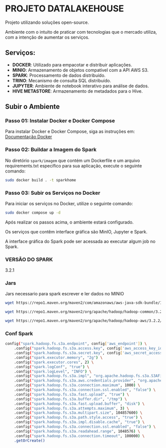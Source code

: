 # PROJETO DATALAKEHOUSE

Projeto utilizando soluções open-source.

Ambiente com o intuito de praticar com tecnologias que o mercado utiliza, com a intenção de aumentar os serviços.

## Serviços:

- **DOCKER**: Utilizado para empacotar e distribuir aplicações.
- **MINIO**: Armazenamento de objetos compatível com a API AWS S3.
- **SPARK**: Processamento de dados distribuído.
- **TRINO**: Mecanismo de consulta SQL distribuído.
- **JUPYTER**: Ambiente de notebook interativo para análise de dados.
- **HIVE METASTORE**: Armazenamento de metadados para o Hive.

## Subir o Ambiente

### Passo 01: Instalar Docker e Docker Compose

Para instalar Docker e Docker Compose, siga as instruções em: [Documentação Docker](https://docs.docker.com/engine/install/ubuntu/)

### Passo 02: Buildar a Imagem do Spark

No diretório `spark/imagem` que contém um Dockerfile e um arquivo requirements.txt específico para sua aplicação, execute o seguinte comando:

```bash
sudo docker build . -t sparkhome
```
### Passo 03: Subir os Serviços no Docker

Para iniciar os serviços no Docker, utilize o seguinte comando:

```bash
sudo docker compose up -d
```

Após realizar os passos acima, o ambiente estará configurado.

Os serviços que contêm interface gráfica são MinIO, Jupyter e Spark.

A interface gráfica do Spark pode ser acessada ao executar algum job no Spark.


### VERSÃO DO SPARK 

3.2.1


### Jars 

Jars necessario para spark escrever e ler dados no MINIO

```bash
wget https://repo1.maven.org/maven2/com/amazonaws/aws-java-sdk-bundle/1.12.262/aws-java-sdk-bundle-1.12.262.jar 
```
```bash
wget https://repo1.maven.org/maven2/org/apache/hadoop/hadoop-common/3.2.1/hadoop-common-3.2.1.jar
```
```bash
wget https://repo1.maven.org/maven2/org/apache/hadoop/hadoop-aws/3.2.2/hadoop-aws-3.2.2.jar
```


### Conf Spark 


```bash
config("spark.hadoop.fs.s3a.endpoint", config['aws_endpoint']) \
    .config("spark.hadoop.fs.s3a.access.key", config['aws_access_key_id']) \
    .config("spark.hadoop.fs.s3a.secret.key", config['aws_secret_access_key']) \
    .config("spark.executor.memory", "2g") \
    .config("spark.executor.cores", 2) \
    .config("spark.logConf", "true") \
    .config("spark.logLevel", "INFO") \
    .config("spark.hadoop.fs.s3a.impl", "org.apache.hadoop.fs.s3a.S3AFileSystem") \
    .config("spark.hadoop.fs.s3a.aws.credentials.provider", "org.apache.hadoop.fs.s3a.SimpleAWSCredentialsProvider") \
    .config("spark.hadoop.fs.s3a.connection.maximum", 1000) \
    .config("spark.hadoop.fs.s3a.connection.ssl.enabled", "false") \
    .config("spark.hadoop.fs.s3a.fast.upload", "true") \
    .config("spark.hadoop.fs.s3a.buffer.dir", "/tmp") \
    .config("spark.hadoop.fs.s3a.fast.upload.buffer", "disk") \
    .config("spark.hadoop.fs.s3a.attempts.maximum", 3) \
    .config("spark.hadoop.fs.s3a.multipart.size", 104857600) \
    .config("spark.hadoop.fs.s3a.path.style.access", "true") \
    .config("spark.hadoop.fs.s3a.impl.disable.cache", "true") \
    .config("spark.hadoop.fs.s3a.connection.ssl.enabled", "false") \
    .config("spark.hadoop.fs.s3a.readahead.range", 1048576) \
    .config("spark.hadoop.fs.s3a.connection.timeout", 100000) \
    .getOrCreate()
```